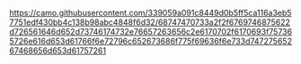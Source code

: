 https://camo.githubusercontent.com/339059a091c8449d0b5ff5ca116a3eb57751edf430bb4c138b98abc4848f6d32/68747470733a2f2f6769746875622d726561646d652d73746174732e76657263656c2e6170702f6170693f757365726e616d653d61766f6e72796c652673686f775f69636f6e733d74727565267468656d653d61757261
